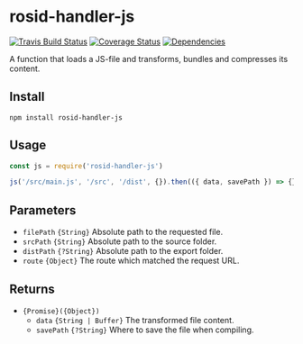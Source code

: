 # rosid-handler-js

[![Travis Build Status](https://travis-ci.org/electerious/rosid-handler-js.svg?branch=master)](https://travis-ci.org/electerious/rosid-handler-js) [![Coverage Status](https://coveralls.io/repos/github/electerious/rosid-handler-js/badge.svg?branch=master)](https://coveralls.io/github/electerious/rosid-handler-js?branch=master) [![Dependencies](https://david-dm.org/electerious/rosid-handler-js.svg)](https://david-dm.org/electerious/rosid-handler-js#info=dependencies)

A function that loads a JS-file and transforms, bundles and compresses its content.

## Install

```
npm install rosid-handler-js
```

## Usage

```js
const js = require('rosid-handler-js')

js('/src/main.js', '/src', '/dist', {}).then(({ data, savePath }) => {})
```

## Parameters

- `filePath` `{String}` Absolute path to the requested file.
- `srcPath` `{String}` Absolute path to the source folder.
- `distPath` `{?String}` Absolute path to the export folder.
- `route` `{Object}` The route which matched the request URL.

## Returns

- `{Promise}({Object})`
	- `data` `{String | Buffer}` The transformed file content.
	- `savePath` `{?String}` Where to save the file when compiling.